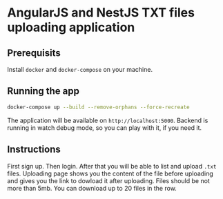 # AngularJS and NestJS TXT files uploading application

## Prerequisits

Install `docker` and `docker-compose` on your machine.

## Running the app

```bash
docker-compose up --build --remove-orphans --force-recreate
```

The application will be available on `http://localhost:5000`. Backend is running in watch debug mode, so you can play with it, if you need it.

## Instructions

First sign up. Then login. After that you will be able to list and upload `.txt` files. Uploading page shows you the content of the file before uploading and gives you the link to dowload it after uploading. Files should be not more than 5mb. You can download up to 20 files in the row.
